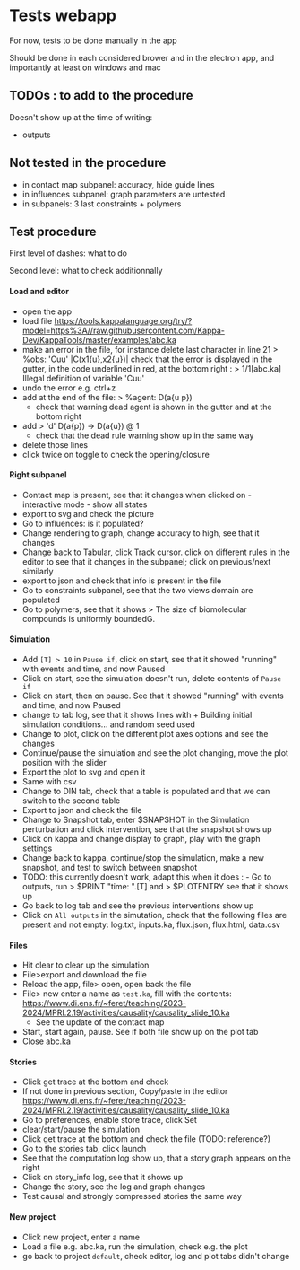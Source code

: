 # Tests webapp

For now, tests to be done manually in the app

Should be done in each considered brower and in the electron app, and importantly at least on windows and mac

## TODOs : to add to the procedure
Doesn't show up at the time of writing:
- outputs

## Not tested in the procedure
- in contact map subpanel: accuracy, hide guide lines
- in influences subpanel: graph parameters are untested
- in subpanels: 3 last constraints + polymers 


## Test procedure

First level of dashes: what to do

Second level: what to check additionnally

#### Load and editor
- open the app
- load file https://tools.kappalanguage.org/try/?model=https%3A//raw.githubusercontent.com/Kappa-Dev/KappaTools/master/examples/abc.ka
- make an error in the file, for instance delete last character in line 21 > %obs: 'Cuu' |C(x1{u},x2{u})| 
  check that the error is displayed in the gutter, in the code underlined in red, at the bottom right : > 1/1[abc.ka] Illegal definition of variable 'Cuu' 
- undo the error e.g. ctrl+z
- add at the end of the file: > %agent: D(a{u p})
  - check that warning dead agent is shown in the gutter and at the bottom right
- add > 'd' D(a{p}) -> D(a{u}) @ 1
  - check that the dead rule warning show up in the same way
- delete those lines
- click twice on toggle to check the opening/closure


#### Right subpanel
- Contact map is present, see that it changes when clicked on - interactive mode - show all states
- export to svg and check the picture
- Go to influences: is it populated?
- Change rendering to graph, change accuracy to high, see that it changes
- Change back to Tabular, click Track cursor. click on different rules in the editor to see that it changes in the subpanel; click on previous/next similarly
- export to json and check that info is present in the file
- Go to constraints subpanel, see that the two views domain are populated
- Go to polymers, see that it shows > The size of biomolecular compounds is uniformly boundedG.

#### Simulation
- Add `[T] > 10` in `Pause if`, click on start, see that it showed "running" with events and time, and now Paused
- Click on start, see the simulation doesn't run, delete contents of `Pause if`
- Click on start, then on pause. See that it showed "running" with events and time, and now Paused
- change to tab log, see that it shows lines with + Building initial simulation conditions...   and random seed used
- Change to plot, click on the different plot axes options and see the changes
- Continue/pause the simulation and see the plot changing, move the plot position with the slider
- Export the plot to svg and open it
- Same with csv
- Change to DIN tab, check that a table is populated and that we can switch to the second table
- Export to json and check the file 
- Change to Snapshot tab, enter $SNAPSHOT in the Simulation perturbation and click intervention, see that the snapshot shows up
- Click on kappa and change display to graph, play with the graph settings
- Change back to kappa, continue/stop the simulation, make a new snapshot, and test to switch between snapshot
- TODO: this currently doesn't work, adapt this when it does : - Go to outputs, run > $PRINT "time: ".[T]  and  > $PLOTENTRY   see that it shows up  
- Go back to log tab and see the previous interventions show up
- Click on `All outputs` in the simutation, check that the following files are present and not empty: log.txt, inputs.ka, flux.json, flux.html, data.csv

#### Files
- Hit clear to clear up the simulation
- File>export and download the file
- Reload the app, file> open, open back the file
- File> new enter a name as `test.ka`, fill with the contents: https://www.di.ens.fr/~feret/teaching/2023-2024/MPRI.2.19/activities/causality/causality_slide_10.ka
  - See the update of the contact map
- Start, start again, pause. See if both file show up on the plot tab
- Close abc.ka

#### Stories
- Click get trace at the bottom and check
- If not done in previous section, Copy/paste in the editor https://www.di.ens.fr/~feret/teaching/2023-2024/MPRI.2.19/activities/causality/causality_slide_10.ka
- Go to preferences, enable store trace, click Set
- clear/start/pause the simulation
- Click get trace at the bottom and check the file (TODO: reference?)
- Go to the stories tab, click launch
- See that the computation log show up, that a story graph appears on the right
- Click on story_info log, see that it shows up
- Change the story, see the log and graph changes
- Test causal and strongly compressed stories the same way

#### New project
- Click new project, enter a name
- Load a file e.g. abc.ka, run the simulation, check e.g. the plot
- go back to project `default`, check editor, log and plot tabs didn't change
